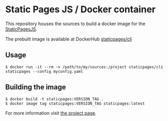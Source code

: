# Static Pages JS / Docker container

This repository houses the sources to build a docker image for the [StaticPagesJS](https://staticpagesjs.github.io/).

The prebuilt image is available at DockerHub [staticpages/cli](https://hub.docker.com/repository/docker/staticpages/cli)

## Usage

```shell
$ docker run -it --rm -v /path/to/my/sources:/project staticpages/cli staticpages --config myconfig.yaml
```

## Building the image

```shell
$ docker build -t staticpages:VERSION_TAG .
$ docker image tag staticpages:VERSION_TAG staticpages:latest
```

For more information visit [the project page](https://staticpagesjs.github.io/).
